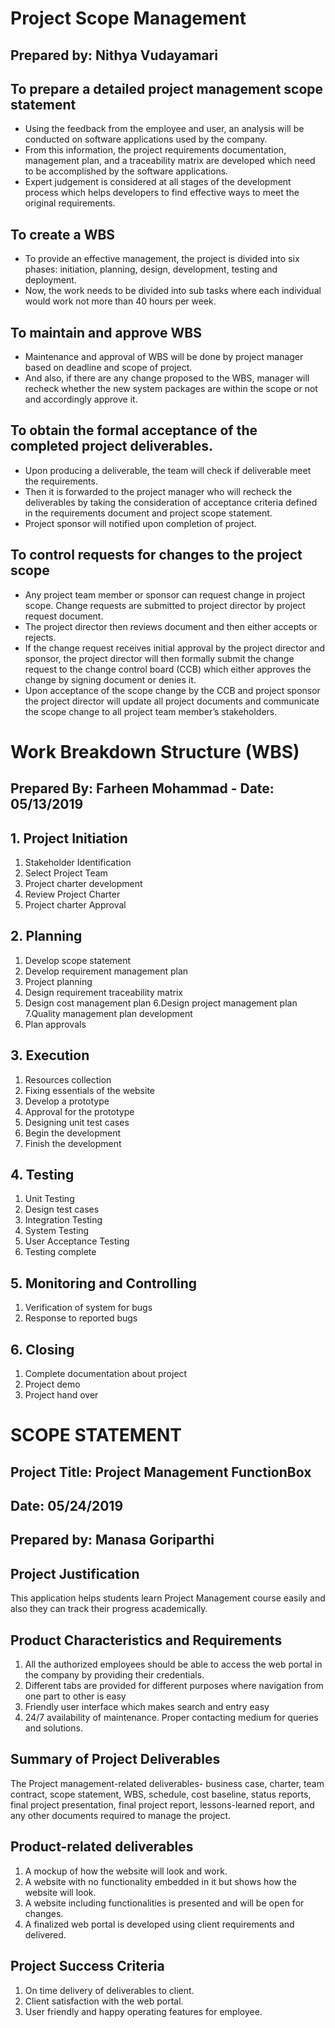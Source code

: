 # Project Scope Management

## Prepared by: Nithya Vudayamari 

##	To prepare a detailed project management scope statement
- Using the feedback from the employee and user, an analysis will be conducted on software applications used by the company.
- From this information, the project requirements documentation, management plan, and a traceability matrix are developed which need to be accomplished by the software applications. 
- Expert judgement is considered at all stages of the development process which helps developers to find effective ways to meet the original requirements.
	
## To create a WBS
-	To provide an effective management, the project is divided into six phases: initiation, planning, design, development, testing and deployment.  
-	Now, the work needs to be divided into sub tasks where each individual would work not more than 40 hours per week.

## To maintain and approve WBS
-	Maintenance and approval of WBS will be done by project manager based on deadline and scope of project.
-	And also, if there are any change proposed to the WBS, manager will recheck whether the new system packages are within the scope or not and accordingly approve it.

## To obtain the formal acceptance of the completed project deliverables.
-	Upon producing a deliverable, the team will check if deliverable meet the requirements.
-	Then it is forwarded to the project manager who will recheck the deliverables by taking the consideration of acceptance criteria defined in the requirements document and project scope statement.
- Project sponsor will notified upon completion of project.

## To control requests for changes to the project scope
-	Any project team member or sponsor can request change in project scope. Change requests are submitted to project director by project request document.
-	The project director then reviews document and then either accepts or rejects.
-	If the change request receives initial approval by the project director and sponsor, the project director will then formally submit the change request to the change control board (CCB) which either approves the change by signing document or denies it.
-	Upon acceptance of the scope change by the CCB and project sponsor the project director will update all project documents and communicate the scope change to all project team member’s stakeholders.


# Work Breakdown Structure (WBS)
## Prepared By: Farheen Mohammad                                             	   	                                                 - Date: 05/13/2019

## 1. Project Initiation
 1. Stakeholder Identification
 2. Select Project Team
 3. Project charter development
 4. Review Project Charter
 5. Project charter Approval

## 2. Planning
 1. Develop scope statement
 2. Develop requirement management plan
 3. Project planning
 4. Design requirement traceability matrix
 5. Design cost management plan
 6.Design project management plan
 7.Quality management plan development
 8. Plan approvals
## 3. Execution
1. Resources collection
2. Fixing essentials of the website
3. Develop a prototype
4. Approval for the prototype
5. Designing unit test cases
6. Begin the development
7. Finish the development

## 4. Testing
1. Unit Testing
2. Design test cases
3. Integration Testing
4. System Testing
5. User Acceptance Testing
6. Testing complete

## 5. Monitoring and Controlling
1. Verification of system for bugs
2. Response to reported bugs

## 6. Closing
1. Complete documentation about project
2. Project demo
3. Project hand over


# SCOPE STATEMENT

## Project Title: Project Management FunctionBox                                    
## Date: 05/24/2019

## Prepared by: Manasa Goriparthi

## Project Justification
This application helps students learn Project Management course easily and also they can track their progress academically.

## Product Characteristics and Requirements
1. All the authorized employees should be able to access the web portal in the company by providing their credentials.
2. Different tabs are provided for different purposes where navigation from one part to other is easy 
3. Friendly user interface which makes search and entry easy
4. 24/7 availability of maintenance. Proper contacting medium for queries and solutions.

## Summary of Project Deliverables
The Project management-related deliverables- business case, charter, team contract, scope statement, WBS, schedule, cost baseline, status reports, final project presentation, final project report, lessons-learned report, and any other documents required to manage the project.

## Product-related deliverables  
1. A mockup of how the website will look and work.
2. A website with no functionality embedded in it but shows how the website will look. 
3. A website including functionalities is presented and will be open for changes. 
4. A finalized web portal is developed using client requirements and delivered.

## Project Success Criteria
1. On time delivery of deliverables to client.
2. Client satisfaction with the web portal.
3. User friendly and happy operating features for employee.


 
 


